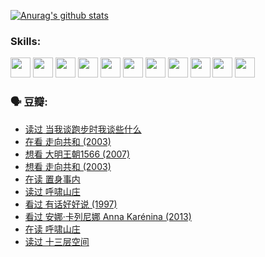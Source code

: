 
[![Anurag's github stats](https://github-readme-stats.vercel.app/api?username=w940853815)](https://github.com/anuraghazra/github-readme-stats)

### Skills:

<code><img height="32" src="https://cdn.jsdelivr.net/npm/simple-icons@v5/icons/python.svg"></code>
<code><img height="32" src="https://cdn.jsdelivr.net/npm/simple-icons@v5/icons/javascript.svg"></code>
<code><img height="32" src="https://cdn.jsdelivr.net/npm/simple-icons@v5/icons/django.svg"></code>
<code><img height="32" src="https://cdn.jsdelivr.net/npm/simple-icons@v5/icons/flask.svg"></code>
<code><img height="32" src="https://cdn.jsdelivr.net/npm/simple-icons@v5/icons/vuetify.svg"></code>
<code><img height="32" src="https://cdn.jsdelivr.net/npm/simple-icons@v5/icons/git.svg"></code>
<code><img height="32" src="https://cdn.jsdelivr.net/npm/simple-icons@v5/icons/docker.svg"></code>
<code><img height="32" src="https://cdn.jsdelivr.net/npm/simple-icons@v5/icons/postgresql.svg"></code>
<code><img height="32" src="https://cdn.jsdelivr.net/npm/simple-icons@v5/icons/elasticsearch.svg"></code>
<code><img height="32" src="https://cdn.jsdelivr.net/npm/simple-icons@v5/icons/macos.svg"></code>
<code><img height="32" src="https://cdn.jsdelivr.net/npm/simple-icons@v5/icons/linux.svg"></code>

### 🗣 豆瓣:

<!-- DOUBAN-ACTIVITIES:START -->
- [读过 当我谈跑步时我谈些什么](https://www.douban.com/people/136069238/status/3715422296/?_i=41932142)
- [在看 走向共和‎ (2003)](https://www.douban.com/people/136069238/status/3711470443/?_i=41932142)
- [想看 大明王朝1566‎ (2007)](https://www.douban.com/people/136069238/status/3710980213/?_i=41932142)
- [想看 走向共和‎ (2003)](https://www.douban.com/people/136069238/status/3710980002/?_i=41932142)
- [在读 置身事内](https://www.douban.com/people/136069238/status/3710472151/?_i=41932142)
- [读过 呼啸山庄](https://www.douban.com/people/136069238/status/3710470617/?_i=41932142)
- [看过 有话好好说‎ (1997)](https://www.douban.com/people/136069238/status/3709833172/?_i=41932142)
- [看过 安娜·卡列尼娜 Anna Karénina‎ (2013)](https://www.douban.com/people/136069238/status/3708942010/?_i=41932142)
- [在读 呼啸山庄](https://www.douban.com/people/136069238/status/3701626992/?_i=41932142)
- [读过 十三层空间](https://www.douban.com/people/136069238/status/3700755247/?_i=41932142)
<!-- DOUBAN-ACTIVITIES:END -->
<!--
**w940853815/w940853815** is a ✨ _special_ ✨ repository because its `README.md` (this file) appears on your GitHub profile.

Here are some ideas to get you started:

- 🔭 I’m currently working on ...
- 🌱 I’m currently learning ...
- 👯 I’m looking to collaborate on ...
- 🤔 I’m looking for help with ...
- 💬 Ask me about ...
- 📫 How to reach me: ...
- 😄 Pronouns: ...
- ⚡ Fun fact: ...
-->
